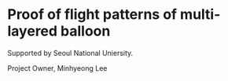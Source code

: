 # Proof of flight patterns of multi-layered balloon

Supported by Seoul National Uniersity.

Project Owner, Minhyeong Lee
